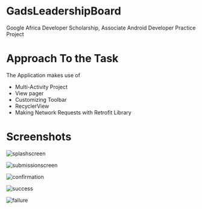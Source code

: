 # GadsLeadershipBoard
Google Africa Developer Scholarship, Associate Android Developer Practice Project

# Approach To the Task
The Application makes use of 
- Multi-Activity Project
- View pager
- Customizing Toolbar
- RecyclerView
- Making Network Requests with Retrofit Library

# Screenshots
![splashscreen](https://user-images.githubusercontent.com/13905039/92924860-43c19380-f442-11ea-84fc-cb09409ce3a3.png)

![submissionscreen](https://user-images.githubusercontent.com/13905039/92924895-55a33680-f442-11ea-83a0-84694ea42279.png)

![confirmation](https://user-images.githubusercontent.com/13905039/92924739-196fd600-f442-11ea-8e63-e8cfc32426c3.png)

![success](https://user-images.githubusercontent.com/13905039/92924932-6489e900-f442-11ea-9219-119ccd384167.png)

![failure](https://user-images.githubusercontent.com/13905039/92924811-2f7d9680-f442-11ea-8165-e4c1fedd4fb3.png)
